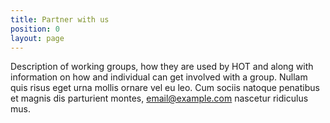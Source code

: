 ```yaml
---
title: Partner with us
position: 0
layout: page
---
```


Description of working groups, how they are used by HOT and along
  with information on how and individual can get involved with a group. Nullam
  quis risus eget urna mollis ornare vel eu leo. Cum sociis natoque penatibus
  et magnis dis parturient montes, [email@example.com](email@example.com) nascetur
  ridiculus mus.
